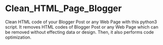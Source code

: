 # Clean_HTML_Page_Blogger

Clean HTML code of your Blogger Post or any Web Page with this python3 script. It removes HTML codes of Blogger Post or any Web Page which can be removed without effecting data or design. Then, it also performs code optimization.
